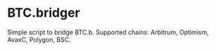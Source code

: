 # BTC.bridger
Simple script to bridge BTC.b. Supported chains: Arbitrum, Optimism, AvaxC, Polygon, BSC.
